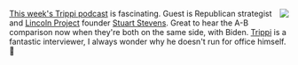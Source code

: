 <img src="http://scripting.com/images/2020/09/01/bidenHarris.png" border="0" align="right"><a href="https://podcasts.apple.com/us/podcast/stuart-stevens-how-gop-got-here-red-mirage-wisconsin/id1523896927">This week's Trippi podcast</a> is fascinating. Guest is Republican strategist and <a href="https://lincolnproject.us/">Lincoln Project</a> founder <a href="https://en.wikipedia.org/wiki/Stuart_Stevens">Stuart Stevens</a>. Great to hear the A-B comparison now when they're both on the same side, with Biden. <a href="https://en.wikipedia.org/wiki/Joe_Trippi">Trippi</a> is a fantastic interviewer, I always wonder why he doesn't run for office himself. :rocket:
